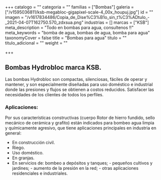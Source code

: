 +++
catalogo = ""
categoria = ""
familias = ["Bombas"]
galeria = ["/v1595036811/ksb-megabloc-gigapixel-scale-4_00x_houpuj.jpg"]
id = ""
imagen = "/v1617834486/Copia_de_Dise%C3%B1o_sin_t%C3%ADtulo_-_2021-04-07T162750.570_zdxsua.png"
industrias = []
marcas = ["KSB"]
meta_description = "Todo en bombas para agua, consultenos !!"
meta_keywords = "bomba de agua, bombas de agua, bomba para agua"
taxonomyCover = false
title = "Bombas para agua"
titulo = ""
titulo_adicional = ""
weight = ""

+++
## Bombas Hydrobloc marca KSB.

  
Las bombas Hydrobloc son compactas, silenciosas, fáciles de operar y mantener, y son especialmente diseñadas para uso doméstico e industrial donde las presiones y flujos se obtienen a costos reducidos. Satisfacer las necesidades de los clientes de todos los perfiles.

### **Aplicaciones:**

Por sus características constructivas (cuerpo Rotor de hierro fundido, sello mecánico de cerámica y grafito) están indicados para bombeo agua limpia y químicamente agresivo, que tiene aplicaciones principales en industria en general:

* En construcción civil.
* Riego.
* Uso doméstico.
* En granjas.
* En servicios de: bombeo a depósitos y tanques; - pequeños cultivos y jardines; - aumento de la presión en la red; - otras aplicaciones residenciales e industriales.